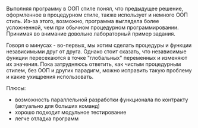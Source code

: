 Выполняя программу в ООП стиле понял, что предыдущее решение, оформленное в процедурном стиле, также использует и немного ООП стиль.
Из-за этого, возможно, программа выглядела более усложненной, чем при обычном процедурном программировании. Принимая во внимание довольно лабораторный пример задания.

Говоря о минусах - во-первых, мы хотим сделать процедуры и функции независимыми друг от друга. 
Однако стоит сказать, что независимые функции пересекаются в точке "глобальных" переменных и изменяют их значения.
Пока затрудняюсь ответить, как чистым процедурным стилем, без ООП и других парадигм, можно исправить такую проблему и какие ухищрения использовать.

Плюсы: 
- возможность параллельной разработки функционала по контракту (актуально для больших команд)
- хорошо подходит модульное тестирование
- легче отладка программ
